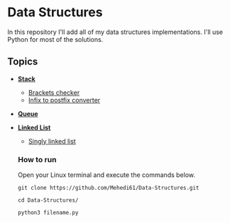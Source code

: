 # Data Structures
In this repository I'll add all of my data structures implementations.
I'll use Python for most of the solutions.
  
## Topics  
* [**Stack**](https://github.com/Mehedi61/Data-Structures/blob/master/data-structures/stack.py)  
  * [Brackets checker](https://github.com/Mehedi61/Data-Structures/blob/master/data-structures/brackets.py)
  * [Infix to postfix converter](https://github.com/Mehedi61/Data-Structures/blob/master/data-structures/infix_to_postfix_converter.py)  
* [**Queue**](https://github.com/Mehedi61/Data-Structures/blob/master/data-structures/queue.cs)
* [**Linked List**](https://github.com/Mehedi61/Data-Structures/blob/master/README.md)  
  * [Singly linked list](https://github.com/Mehedi61/Data-Structures/blob/master/data-structures/singly_linked_list.py)
  
  ### How to run
  Open your Linux terminal and execute the commands below.  
  ```
  git clone https://github.com/Mehedi61/Data-Structures.git
  ```
  ```
  cd Data-Structures/
  ```
  ```
  python3 filename.py
  ```
 
